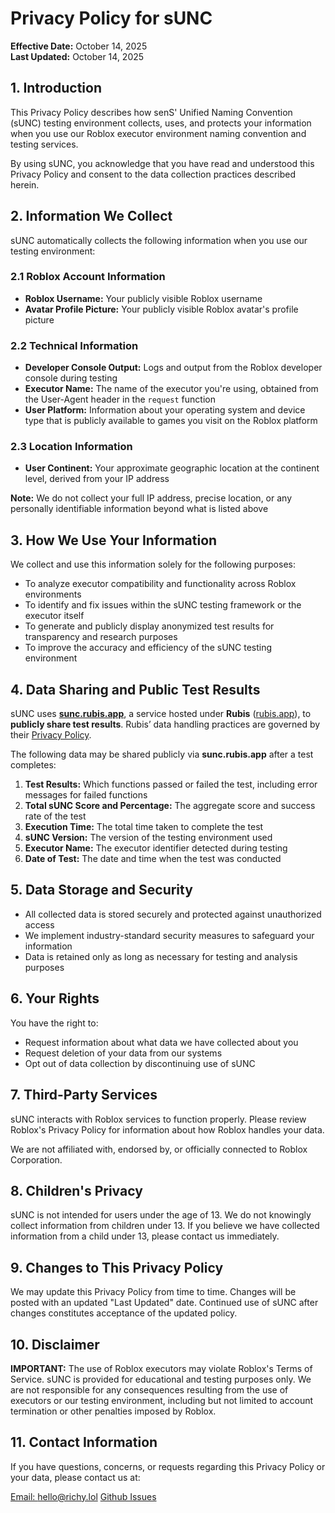 # Privacy Policy for sUNC

**Effective Date:** October 14, 2025  
**Last Updated:** October 14, 2025

## 1. Introduction

This Privacy Policy describes how senS' Unified Naming Convention (sUNC) testing environment collects, uses, and protects your information when you use our Roblox executor environment naming convention and testing services.

By using sUNC, you acknowledge that you have read and understood this Privacy Policy and consent to the data collection practices described herein.

## 2. Information We Collect

sUNC automatically collects the following information when you use our testing environment:

### 2.1 Roblox Account Information
- **Roblox Username:** Your publicly visible Roblox username
- **Avatar Profile Picture:** Your publicly visible Roblox avatar's profile picture

### 2.2 Technical Information
- **Developer Console Output:** Logs and output from the Roblox developer console during testing
- **Executor Name:** The name of the executor you're using, obtained from the User-Agent header in the `request` function
- **User Platform:** Information about your operating system and device type that is publicly available to games you visit on the Roblox platform

### 2.3 Location Information
- **User Continent:** Your approximate geographic location at the continent level, derived from your IP address

**Note:** We do not collect your full IP address, precise location, or any personally identifiable information beyond what is listed above

## 3. How We Use Your Information

We collect and use this information solely for the following purposes:

- To analyze executor compatibility and functionality across Roblox environments
- To identify and fix issues within the sUNC testing framework or the executor itself
- To generate and publicly display anonymized test results for transparency and research purposes
- To improve the accuracy and efficiency of the sUNC testing environment

## 4. Data Sharing and Public Test Results

sUNC uses **[sunc.rubis.app](https://sunc.rubis.app)**, a service hosted under **Rubis** ([rubis.app](https://rubis.app)), to **publicly share test results**. Rubis’ data handling practices are governed by their [Privacy Policy](https://rubis.app/privacy.html).

The following data may be shared publicly via **sunc.rubis.app** after a test completes:

1. **Test Results:** Which functions passed or failed the test, including error messages for failed functions
2. **Total sUNC Score and Percentage:** The aggregate score and success rate of the test
3. **Execution Time:** The total time taken to complete the test
4. **sUNC Version:** The version of the testing environment used
5. **Executor Name:** The executor identifier detected during testing
6. **Date of Test:** The date and time when the test was conducted

## 5. Data Storage and Security

- All collected data is stored securely and protected against unauthorized access
- We implement industry-standard security measures to safeguard your information
- Data is retained only as long as necessary for testing and analysis purposes

## 6. Your Rights

You have the right to:

- Request information about what data we have collected about you
- Request deletion of your data from our systems
- Opt out of data collection by discontinuing use of sUNC

## 7. Third-Party Services

sUNC interacts with Roblox services to function properly. Please review Roblox's Privacy Policy for information about how Roblox handles your data.

We are not affiliated with, endorsed by, or officially connected to Roblox Corporation.

## 8. Children's Privacy

sUNC is not intended for users under the age of 13. We do not knowingly collect information from children under 13. If you believe we have collected information from a child under 13, please contact us immediately.

## 9. Changes to This Privacy Policy

We may update this Privacy Policy from time to time. Changes will be posted with an updated "Last Updated" date. Continued use of sUNC after changes constitutes acceptance of the updated policy.

## 10. Disclaimer

**IMPORTANT:** The use of Roblox executors may violate Roblox's Terms of Service. sUNC is provided for educational and testing purposes only. We are not responsible for any consequences resulting from the use of executors or our testing environment, including but not limited to account termination or other penalties imposed by Roblox.

## 11. Contact Information

If you have questions, concerns, or requests regarding this Privacy Policy or your data, please contact us at:

[Email: hello@richy.lol](mailto:hello@richy.lol)
[Github Issues](https://github.com/sUNC-Utilities/docs.sunc.su/issues)
